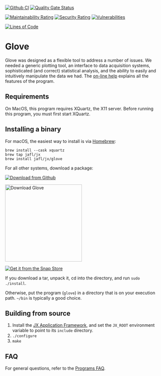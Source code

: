 [![Github CI](https://github.com/jafl/glove/actions/workflows/ci.yml/badge.svg)](https://github.com/jafl/glove/actions/workflows/ci.yml)
[![Quality Gate Status](https://sonarcloud.io/api/project_badges/measure?branch=main&project=jafl_glove&metric=alert_status)](https://sonarcloud.io/dashboard?id=jafl_glove&branch=main)

[![Maintainability Rating](https://sonarcloud.io/api/project_badges/measure?branch=main&project=jafl_glove&metric=sqale_rating)](https://sonarcloud.io/dashboard?id=jafl_glove&branch=main)
[![Security Rating](https://sonarcloud.io/api/project_badges/measure?branch=main&project=jafl_glove&metric=security_rating)](https://sonarcloud.io/dashboard?id=jafl_glove&branch=main)
[![Vulnerabilities](https://sonarcloud.io/api/project_badges/measure?branch=main&project=jafl_glove&metric=vulnerabilities)](https://sonarcloud.io/dashboard?id=jafl_glove&branch=main)

[![Lines of Code](https://sonarcloud.io/api/project_badges/measure?branch=main&project=jafl_glove&metric=ncloc)](https://sonarcloud.io/dashboard?id=jafl_glove&branch=main)

# Glove

Glove was designed as a flexible tool to address a number of issues. We needed a generic plotting tool, an interface to data acquisition systems, sophisticated (and correct) statistical analysis, and the ability to easily and intuitively manipulate the data we had.  The [on-line help](http://glove.sourceforge.net/help.html) explains all the features of the program.


## Requirements

On MacOS, this program requires XQuartz, the X11 server.  Before running this program, you must first start XQuartz.


## Installing a binary

For macOS, the easiest way to install is via [Homebrew](https://brew.sh):

    brew install --cask xquartz
    brew tap jafl/jx
    brew install jafl/jx/glove

For all other systems, download a package:

[![Download from Github](http://libjx.sourceforge.net/github.png)](https://github.com/jafl/glove/releases/latest)

<a href="https://sourceforge.net/p/glove/"><img alt="Download Glove" src="https://sourceforge.net/sflogo.php?type=17&group_id=170488" width="250"></a>

[![Get it from the Snap Store](https://snapcraft.io/static/images/badges/en/snap-store-white.svg)](https://snapcraft.io/glove)

If you download a tar, unpack it, cd into the directory, and run `sudo ./install`.

Otherwise, put the program (`glove`) in a directory that is on your execution path.  `~/bin` is typically a good choice.


## Building from source

1. Install the [JX Application Framework](https://github.com/jafl/jx_application_framework),  and set the `JX_ROOT` environment variable to point to its `include` directory.
1. `./configure`
1. `make`


## FAQ

For general questions, refer to the [Programs FAQ](https://github.com/jafl/jx_application_framework/blob/master/APPS.md).
